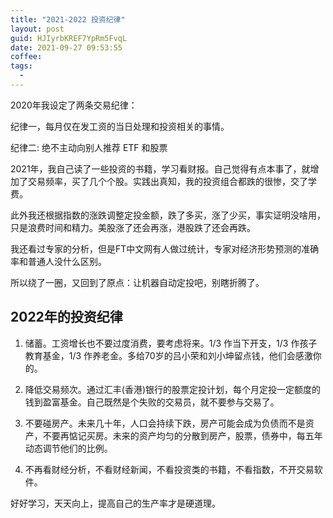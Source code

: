 ```yaml
---
title: "2021-2022 投资纪律"
layout: post
guid: HJIyrbKREF7YpRm5FvqL
date: 2021-09-27 09:53:55
coffee:
tags:
  -
---
```


2020年我设定了两条交易纪律：

纪律一，每月仅在发工资的当日处理和投资相关的事情。

纪律二: 绝不主动向别人推荐 ETF 和股票

2021年，我自己读了一些投资的书籍，学习看财报。自己觉得有点本事了，就增加了交易频率，买了几个个股。实践出真知，我的投资组合都跌的很惨，交了学费。

此外我还根据指数的涨跌调整定投金额，跌了多买，涨了少买，事实证明没啥用，只是浪费时间和精力。美股涨了还会再涨，港股跌了还会再跌。

我还看过专家的分析，但是FT中文网有人做过统计，专家对经济形势预测的准确率和普通人没什么区别。

所以绕了一圈，又回到了原点：让机器自动定投吧，别瞎折腾了。

## 2022年的投资纪律

1. 储蓄。工资增长也不要过度消费，要考虑将来。1/3 作当下开支，1/3 作孩子教育基金，1/3 作养老金。多给70岁的吕小荣和刘小坤留点钱，他们会感激你的。

2. 降低交易频次。通过汇丰(香港)银行的股票定投计划，每个月定投一定额度的钱到盈富基金。自己既然是个失败的交易员，就不要参与交易了。

3. 不要碰房产。未来几十年，人口会持续下跌，房产可能会成为负债而不是资产，不要再惦记买房。未来的资产均匀的分散到房产，股票，债券中，每五年动态调节他们的比例。

4. 不再看财经分析，不看财经新闻，不看投资类的书籍，不看指数，不开交易软件。

好好学习，天天向上，提高自己的生产率才是硬道理。



